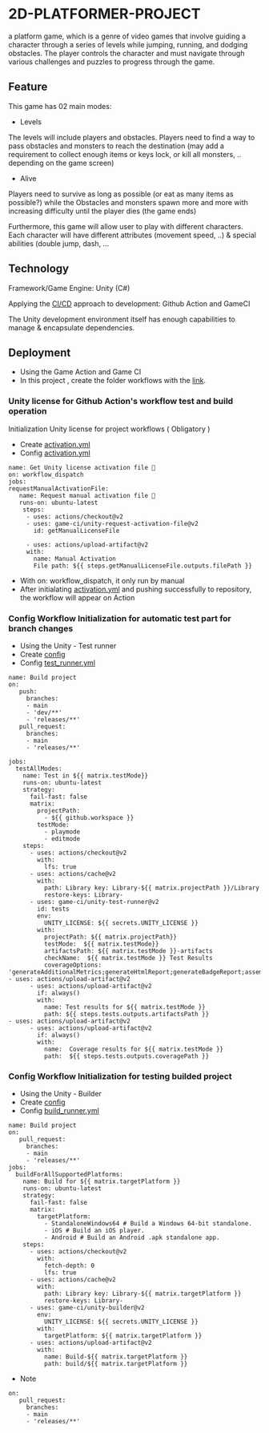 # 2D-PLATFORMER-PROJECT

a platform game, which is a genre of video games that involve guiding a character through a series of levels while jumping, running, and dodging obstacles. The player controls the character and must navigate through various challenges and puzzles to progress through the game.
## Feature

This game has 02 main modes:
- Levels
 
The levels will include players and obstacles. Players need to find a way to pass obstacles and monsters to reach the destination (may add a requirement to collect enough items or keys lock, or kill all monsters, .. depending on the game screen)
- Alive

Players need to survive as long as possible (or eat as many items as possible?) while the
Obstacles and monsters spawn more and more with increasing difficulty until the player dies
(the game ends)


Furthermore, this game will allow user to play with different characters. Each character will have different attributes (movement speed, ..) & special abilities (double jump, dash, ... 


## Technology

Framework/Game Engine: Unity (C#)

Applying the [CI/CD](https://game.ci) approach to development: Github Action and GameCI

The Unity development environment itself has enough capabilities to manage & encapsulate dependencies.


## Deployment
- Using the Game Action and Game CI 
- In this project , create the folder workflows with the [link](project_root/.github/workflows).

### Unity license for Github Action's workflow test and build operation

Initialization Unity license for project workflows ( Obligatory )
- Create [activation.yml](.github/workflows/activation.yml)
- Config [activation.yml](.github/workflows/activation.yml)

```
name: Get Unity license activation file 🔐 
on: workflow_dispatch 
jobs: 
requestManualActivationFile: 
   name: Request manual activation file 🔑 
   runs-on: ubuntu-latest 
    steps: 
     - uses: actions/checkout@v2 
     - uses: game-ci/unity-request-activation-file@v2 
       id: getManualLicenseFile 

     - uses: actions/upload-artifact@v2 
     with: 
       name: Manual Activation 
       File path: ${{ steps.getManualLicenseFile.outputs.filePath }}
```

- With  on: workflow_dispatch, it only run by manual
- After initialating [activation.yml](.github/workflows/activation.yml) and pushing successfully to repository, the workflow will appear on Action

### Config Workflow Initialization for automatic test part for branch changes
- Using the Unity - Test runner
- Create [config](.github/workflows/test_runner.yml)
- Config [test_runner.yml](.github/workflows/test_runner.yml)

```
name: Build project 
on:
   push:
     branches:
     - main 
     - 'dev/**'
     - 'releases/**' 
   pull_request:
     branches:
     - main 
     - 'releases/**' 

jobs: 
  testAllModes: 
    name: Test in ${{ matrix.testMode}} 
    runs-on: ubuntu-latest 
    strategy: 
      fail-fast: false 
      matrix: 
        projectPath: 
          - ${{ github.workspace }} 
        testMode: 
          - playmode 
          - editmode 
    steps: 
      - uses: actions/checkout@v2 
        with: 
          lfs: true 
      - uses: actions/cache@v2
        with: 
          path: Library key: Library-${{ matrix.projectPath }}/Library
          restore-keys: Library- 
      - uses: game-ci/unity-test-runner@v2 
        id: tests
        env:
          UNITY_LICENSE: ${{ secrets.UNITY_LICENSE }} 
        with: 
          projectPath: ${{ matrix.projectPath}}
          testMode:  ${{ matrix.testMode}}
          artifactsPath: ${{ matrix.testMode }}-artifacts
          checkName:  ${{ matrix.testMode }} Test Results
          coverageOptions: 'generateAdditionalMetrics;generateHtmlReport;generateBadgeReport;assemblyFilters:+my.assembly.*' - uses: actions/upload-artifact@v2
      - uses: actions/upload-artifact@v2 
        if: always()
        with: 
          name: Test results for ${{ matrix.testMode }} 
          path: ${{ steps.tests.outputs.artifactsPath }}
- uses: actions/upload-artifact@v2
      - uses: actions/upload-artifact@v2 
        if: always()
        with: 
          name:  Coverage results for ${{ matrix.testMode }} 
          path:  ${{ steps.tests.outputs.coveragePath }}
```
### Config Workflow Initialization for testing builded project 
- Using the Unity - Builder
- Create [config](.github/workflows/build_runner.yml)
- Config [build_runner.yml](.github/workflows/build_runner.yml)

```
name: Build project 
on:
   pull_request:
     branches:
     - main 
     - 'releases/**' 
jobs: 
  buildForAllSupportedPlatforms: 
    name: Build for ${{ matrix.targetPlatform }} 
    runs-on: ubuntu-latest 
    strategy: 
      fail-fast: false 
      matrix: 
        targetPlatform: 
          - StandaloneWindows64 # Build a Windows 64-bit standalone. 
          - iOS # Build an iOS player. 
          - Android # Build an Android .apk standalone app. 
    steps: 
      - uses: actions/checkout@v2 
        with: 
          fetch-depth: 0 
          lfs: true 
      - uses: actions/cache@v2
        with: 
          path: Library key: Library-${{ matrix.targetPlatform }}
          restore-keys: Library- 
      - uses: game-ci/unity-builder@v2 
        env:
          UNITY_LICENSE: ${{ secrets.UNITY_LICENSE }} 
        with: 
          targetPlatform: ${{ matrix.targetPlatform }}
      - uses: actions/upload-artifact@v2 
        with: 
          name: Build-${{ matrix.targetPlatform }} 
          path: build/${{ matrix.targetPlatform }}
```
- Note
```
on:
   pull_request:
     branches:
     - main 
     - 'releases/**'
```
